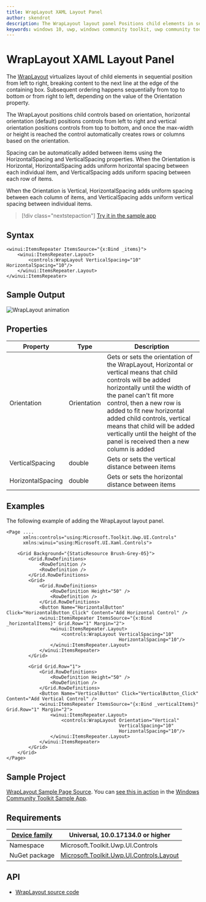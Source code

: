 ```yaml
---
title: WrapLayout XAML Layout Panel
author: skendrot
description: The WrapLayout layout panel Positions child elements in sequential position from left to right, breaking content to the next line at the edge of the containing box for ItemsRepeater.
keywords: windows 10, uwp, windows community toolkit, uwp community toolkit, uwp toolkit, WrapLayout, XAML Control, xaml, layout, itemsrepeater
---
```


# WrapLayout XAML Layout Panel

The [WrapLayout](/dotnet/api/microsoft.toolkit.uwp.ui.controls.WrapLayout) virtualizes layout of child elements in sequential position from left to right, breaking content to the next line at the edge of the containing box. Subsequent ordering happens sequentially from top to bottom or from right to left, depending on the value of the Orientation property.

The WrapLayout positions child controls based on orientation, horizontal orientation (default) positions controls from left to right and vertical orientation positions controls from top to bottom, and once the max-width or height is reached the control automatically creates rows or columns based on the orientation.

Spacing can be automatically added between items using the HorizontalSpacing and VerticalSpacing properties. When the Orientation is Horizontal, HorizontalSpacing adds uniform horizontal spacing between each individual item, and VerticalSpacing adds uniform spacing between each row of items.

When the Orientation is Vertical, HorizontalSpacing adds uniform spacing between each column of items, and VerticalSpacing adds uniform vertical spacing between individual items.

> [!div class="nextstepaction"]
> [Try it in the sample app](uwpct://Controls?sample=WrapLayout)

## Syntax

```xaml
<winui:ItemsRepeater ItemsSource="{x:Bind _items}">
    <winui:ItemsRepeater.Layout>
        <controls:WrapLayout VerticalSpacing="10" HorizontalSpacing="10"/>
    </winui:ItemsRepeater.Layout>
</winui:ItemsRepeater>
```

## Sample Output

![WrapLayout animation](../../resources/images/Layout-WrapLayout.jpg)

## Properties

| Property | Type | Description |
| -- | -- | -- |
| Orientation | Orientation | Gets or sets the orientation of the WrapLayout, Horizontal or vertical means that child controls will be added horizontally until the width of the panel can't fit more control, then a new row is added to fit new horizontal added child controls, vertical means that child will be added vertically until the height of the panel is received then a new column is added |
| VerticalSpacing | double  | Gets or sets the vertical distance between items |
| HorizontalSpacing | double  | Gets or sets the horizontal distance between items |

## Examples

The following example of adding the WrapLayout layout panel.

```xaml
<Page ....
      xmlns:controls="using:Microsoft.Toolkit.Uwp.UI.Controls"
      xmlns:winui="using:Microsoft.UI.Xaml.Controls">

    <Grid Background="{StaticResource Brush-Grey-05}">
        <Grid.RowDefinitions>
            <RowDefinition />
            <RowDefinition />
        </Grid.RowDefinitions>
        <Grid>
            <Grid.RowDefinitions>
                <RowDefinition Height="50" />
                <RowDefinition />
            </Grid.RowDefinitions>
            <Button Name="HorizontalButton" Click="HorizontalButton_Click" Content="Add Horizontal Control" />
            <winui:ItemsRepeater ItemsSource="{x:Bind _horizontalItems}" Grid.Row="1" Margin="2">
                <winui:ItemsRepeater.Layout>
                    <controls:WrapLayout VerticalSpacing="10"
                                         HorizontalSpacing="10"/>
                </winui:ItemsRepeater.Layout>
            </winui:ItemsRepeater>
        </Grid>

        <Grid Grid.Row="1">
            <Grid.RowDefinitions>
                <RowDefinition Height="50" />
                <RowDefinition />
            </Grid.RowDefinitions>
            <Button Name="VerticalButton" Click="VerticalButton_Click" Content="Add Vertical Control" />
            <winui:ItemsRepeater ItemsSource="{x:Bind _verticalItems}" Grid.Row="1" Margin="2">
                <winui:ItemsRepeater.Layout>
                    <controls:WrapLayout Orientation="Vertical" 
                                         VerticalSpacing="10"
                                         HorizontalSpacing="10"/>
                </winui:ItemsRepeater.Layout>
            </winui:ItemsRepeater>
        </Grid>
    </Grid>
</Page>
```

## Sample Project

[WrapLayout Sample Page Source](https://github.com/windows-toolkit/WindowsCommunityToolkit/tree/rel/7.0.0/Microsoft.Toolkit.Uwp.SampleApp/SamplePages/WrapLayout). You can [see this in action](uwpct://Controls?sample=WrapLayout) in the [Windows Community Toolkit Sample App](https://aka.ms/windowstoolkitapp).

## Requirements

| [Device family](/windows/uwp/get-started/universal-application-platform-guide#device-families) | Universal, 10.0.17134.0 or higher   |
| -- | -- |
| Namespace | Microsoft.Toolkit.Uwp.UI.Controls |
| NuGet package | [Microsoft.Toolkit.Uwp.UI.Controls.Layout](https://www.nuget.org/packages/Microsoft.Toolkit.Uwp.UI.Controls.Layout/) |

## API

* [WrapLayout source code](https://github.com/windows-toolkit/WindowsCommunityToolkit/tree/rel/7.0.0/Microsoft.Toolkit.Uwp.UI.Controls.Layout/WrapLayout)